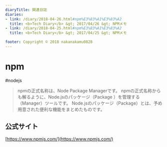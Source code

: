 ```yaml
---
diaryTitle: 関連日誌
diaries:
- link: /diary/2018-04-26.html#npm%E3%83%A1%E3%83%A2
  title: <b>Tech Diary</b> &gt; 2017/04/26 &gt; NPMメモ
- link: /diary/2018-04-25.html#npm%E3%83%A1%E3%83%A2
  title: <b>Tech Diary</b> &gt; 2017/04/25 &gt; NPMメモ

footer: Copyright © 2018 nakanakamu0828
---
```

# npm
#nodejs
>npmの正式名称は、Node Package Managerです。
>npmの正式名称からも解るように、Node.jsのパッケージ（Package ）を管理する（Manager）ツールです。
>Node.jsのパッケージ（Package）とは、予め用意された便利な機能をまとめたものです。


## 公式サイト
[https://www.npmjs.com/](https://www.npmjs.com/)
